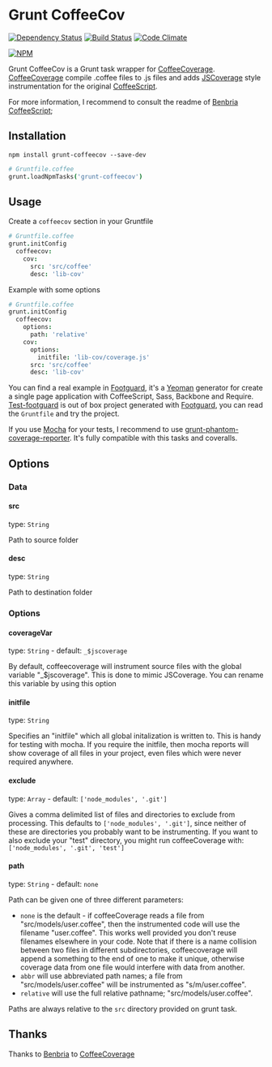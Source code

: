 Grunt CoffeeCov
===================

[![Dependency Status](https://gemnasium.com/mazerte/grunt-coffeecov.png)](https://gemnasium.com/mazerte/grunt-coffeecov)
[![Build Status](https://travis-ci.org/mazerte/grunt-coffeecov.png?branch=master)](https://travis-ci.org/mazerte/grunt-coffeecov)
[![Code Climate](https://codeclimate.com/github/mazerte/grunt-coffeecov.png)](https://codeclimate.com/github/mazerte/grunt-coffeecov)

[![NPM](https://nodei.co/npm/grunt-coffeecov.png?downloads=true&stars=true)](https://nodei.co/npm/grunt-coffeecov/) 

Grunt CoffeeCov is a Grunt task wrapper for [CoffeeCoverage](https://github.com/benbria/coffee-coverage). [CoffeeCoverage](https://github.com/benbria/coffee-coverage) compile .coffee files to .js files and adds [JSCoverage](http://siliconforks.com/jscoverage/) style instrumentation for the original [CoffeeScript](http://coffeescript.org/).

For more information, I recommend to consult the readme of [Benbria CoffeeScript](https://github.com/benbria/coffee-coverage);

Installation
------------

```shell
npm install grunt-coffeecov --save-dev
```

```coffeescript
# Gruntfile.coffee
grunt.loadNpmTasks('grunt-coffeecov')
```

Usage
-----

Create a `coffeecov` section in your Gruntfile

```coffeescript
# Gruntfile.coffee
grunt.initConfig
  coffeecov:
    cov:
      src: 'src/coffee'
      desc: 'lib-cov'
```

Example with some options

```coffeescript
# Gruntfile.coffee
grunt.initConfig
  coffeecov:
    options:
      path: 'relative'
    cov:
      options:
        initfile: 'lib-cov/coverage.js'
      src: 'src/coffee'
      desc: 'lib-cov'
```

You can find a real example in [Footguard](https://github.com/mazerte/generator-footguard), it's a [Yeoman](http://yeoman.io) generator for create a single page application with CoffeeScript, Sass, Backbone and Require. [Test-footguard](https://github.com/mazerte/test-footguard) is out of box project generated with [Footguard](https://github.com/mazerte/generator-footguard), you can read the `Gruntfile` and try the project. 

If you use [Mocha](http://visionmedia.github.io/mocha/) for your tests, I recommend to use [grunt-phantom-coverage-reporter](https://github.com/mazerte/mocha-phantom-coverage-reporter). It's fully compatible with this tasks and coveralls.

Options
-------

### Data

#### src

type: `String`

Path to source folder

#### desc

type: `String`

Path to destination folder

### Options

#### coverageVar

type: `String` - default: `_$jscoverage`

By default, coffeecoverage will instrument source files with the global variable "_$jscoverage". This is done to mimic JSCoverage. You can rename this variable by using this option

#### initfile

type: `String`

Specifies an "initfile" which all global initalization is written to. This is handy for testing with mocha. If you require the initfile, then mocha reports will show coverage of all files in your project, even files which were never required anywhere.

#### exclude

type: `Array` - default: `['node_modules', '.git']`

Gives a comma delimited list of files and directories to exclude from processing. This defaults to `['node_modules', '.git']`, since neither of these are directories you probably want to be instrumenting. If you want to also exclude your "test" directory, you might run coffeeCoverage with: `['node_modules', '.git', 'test']`

#### path

type: `String` - default: `none`

Path can be given one of three different parameters:

 - `none` is the default - if coffeeCoverage reads a file from "src/models/user.coffee", then
   the instrumented code will use the filename "user.coffee".  This works well provided you
   don't reuse filenames elsewhere in your code.  Note that if there is a name collision between
   two files in different subdirectories, coffeecoverage will append a something to the
   end of one to make it unique, otherwise coverage data from one file would interfere with data
   from another.
 - `abbr` will use abbreviated path names; a file from "src/models/user.coffee" will be
   instrumented as "s/m/user.coffee".
 - `relative` will use the full relative pathname; "src/models/user.coffee".

Paths are always relative to the `src` directory provided on grunt task.

Thanks
------

Thanks to [Benbria](https://github.com/benbria) to [CoffeeCoverage](https://github.com/benbria/coffee-coverage)
